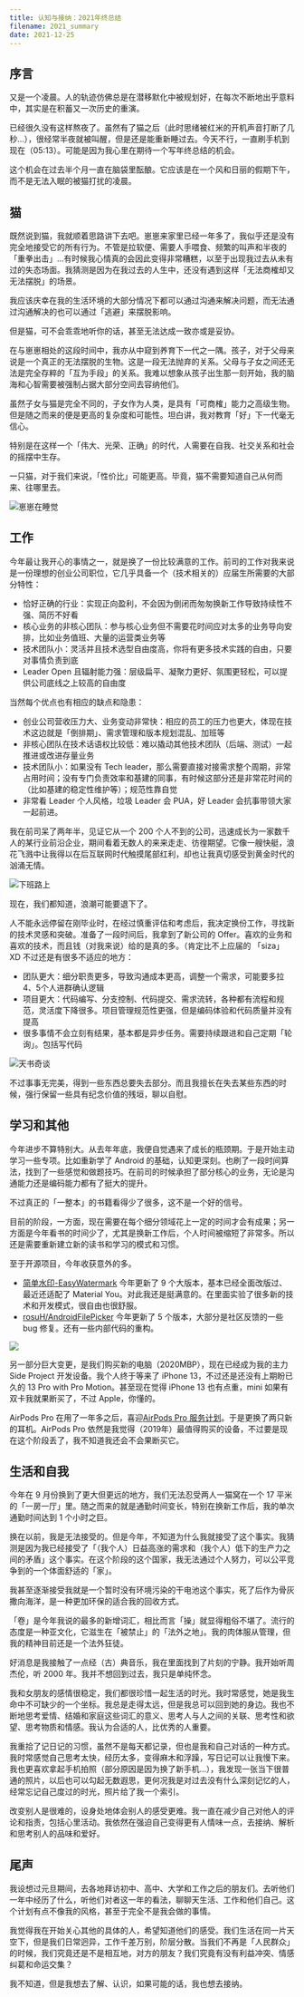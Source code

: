 ```yaml
---
title: 认知与接纳：2021年终总结
filename: 2021_summary
date: 2021-12-25
---
```

## 序言

又是一个凌晨。人的轨迹仿佛总是在潜移默化中被规划好，在每次不断地出乎意料中，其实是在积蓄又一次历史的重演。

已经很久没有这样熬夜了。虽然有了猫之后（此时思绪被红米的开机声音打断了几秒...），很经常半夜就被叫醒，但是还是能重新睡过去。今天不行，一直刷手机到现在（05:13）。可能是因为我心里在期待一个写年终总结的机会。

这个机会在过去半个月一直在脑袋里酝酿。它应该是在一个风和日丽的假期下午，而不是无法入眠的被猫打扰的凌晨。

## 猫

既然说到猫，我就顺着思路讲下去吧。崽崽来家里已经一年多了，我似乎还是没有完全地接受它的所有行为。不管是拉软便、需要人手喂食、频繁的叫声和半夜的「重拳出击」...有时候我心情真的会因此变得非常糟糕，以至于出现我过去从未有过的失态场面。我猜测是因为在我过去的人生中，还没有遇到这样「无法商榷却又无法摆脱」的场景。

我应该庆幸在我的生活环境的大部分情况下都可以通过沟通来解决问题，而无法通过沟通解决的也可以通过「逃避」来摆脱影响。

但是猫，可不会乖乖地听你的话，甚至无法达成一致亦或是妥协。

在与崽崽相处的这段时间中，我亦从中窥到养育下一代之一隅。孩子，对于父母来说是一个真正的无法摆脱的生物。这是一段无法抛弃的关系。父母与子女之间还无法是完全存粹的「互为手段」的关系。我难以想象从孩子出生那一刻开始，我的脑海和心智需要被强制占据大部分空间去容纳他们。

虽然子女与猫是完全不同的，子女作为人类，是具有「可商榷」能力之高级生物。但是随之而来的便是更高的复杂度和可能性。坦白讲，我对教育「好」下一代毫无信心。


特别是在这样一个「伟大、光荣、正确」的时代，人需要在自我、社交关系和社会的摇摆中生存。

一只猫，对于我们来说，「性价比」可能更高。毕竟，猫不需要知道自己从何而来、往哪里去。

![](2021_cat.jpg "崽崽在睡觉")



## 工作

今年最让我开心的事情之一，就是换了一份比较满意的工作。前司的工作对我来说是一份理想的创业公司职位，它几乎具备一个（技术相关的）应届生所需要的大部分特性：

* 恰好正确的行业：实现正向盈利，不会因为倒闭而匆匆换新工作导致持续性不强、简历不好看
* 核心业务的非核心团队：参与核心业务但不需要花时间应对太多的业务导向安排，比如业务值班、大量的运营类业务等
* 技术团队小：灵活并且技术选型自由度高，你将有更多技术实践的自由，只要对事情负责到底
* Leader Open 且辐射能力强：层级扁平、凝聚力更好、氛围更轻松，可以提供公司底线之上较高的自由度

当然每个优点也有相应的缺点和隐患：

* 创业公司营收压力大、业务变动非常快：相应的员工的压力也更大，体现在技术这边就是「倒排期」、需求管理和版本规划混乱、加班等
* 非核心团队在技术话语权比较低：难以撬动其他技术团队（后端、测试）一起推进或改进存量业务
* 技术团队小：如果没有 Tech leader，那么需要直接对接需求整个周期，非常占用时间；没有专门负责效率和基建的同事，有时候这部分还是非常花时间的（比如基建的稳定性维护等）；规范性靠自觉
* 非常看 Leader 个人风格，垃圾 Leader 会 PUA，好 Leader 会抗事带领大家一起前进。

我在前司呆了两年半，见证它从一个 200 个人不到的公司，迅速成长为一家数千人的某行业前沿企业，期间看着无数人的来来走走、彷徨期望。它像一艘快艇，浪花飞溅中让我得以在后互联网时代触摸尾部红利，却也让我真切感受到黄金时代的汹涌无情。

![](2021_ex_company.jpeg "下班路上")

现在，我们都知道，浪潮可能要退下了。

人不能永远停留在刚毕业时，在经过慎重评估和考虑后，我决定换份工作，寻找新的技术灵感和突破。准备了一段时间后，我拿到了新公司的 Offer。喜欢的业务和喜欢的技术，而且钱（对我来说）给的是真的多。（肯定比不上应届的 「siza」 XD
不过还是有很多不适应的地方：

* 团队更大：细分职责更多，导致沟通成本更高，调整一个需求，可能要多拉4、5个人进群确认逻辑
* 项目更大：代码编写、分支控制、代码提交、需求流转，各种都有流程和规范，灵活度下降很多。项目管理规范性更强，但是编码体验和代码质量并没有提高
* 很多事情不会立刻有结果，基本都是异步任务。需要持续跟进和自己定期「轮询」。包括写代码

![](2021_legend_of_sealed_book.jpeg "天书奇谈")

不过事事无完美，得到一些东西总要失去部分。而且我擅长在失去某些东西的时候，强行保留一些具有纪念价值的残垣，聊以自慰。

## 学习和其他

今年进步不算特别大。从去年年底，我便自觉遇来了成长的瓶颈期。于是开始主动学习一些专项。比如重新学了 Android 的基础，认知更深刻。也刷了一段时间算法，找到了一些感觉和做题技巧。在前司的时候承担了部分核心的业务，无论是沟通能力还是编码能力都有了挺大的提升。

不过真正的「一整本」的书籍看得少了很多，这不是一个好的信号。

目前的阶段，一方面，现在需要在每个细分领域花上一定的时间才会有成果；另一方面是今年看书的时间少了，尤其是换新工作后，个人时间被缩短了非常多。所以还是需要重新建立新的读书和学习的模式和习惯。

至于开源项目，今年收获意外的多。

* [简单水印-EasyWatermark](https://github.com/rosuH/EasyWatermark) 今年更新了 9 个大版本，基本已经全面改版过、最近还适配了 Material You。对此我还是挺满意的。在里面实验了很多新的技术和开发模式，很自由也很舒服。
* [rosuH/AndroidFilePicker](https://github.com/rosuH/AndroidFilePicker) 今年更新了 5 个版本，大部分是社区反馈的一些 bug 修复。还有一些内部代码的重构。

![](star-history.com_.png)

另一部分巨大变更，是我们购买新的电脑（2020MBP），现在已经成为我的主力 Side Project 开发设备。我个人终于等来了 iPhone 13，不过还是还没有上期盼已久的 13 Pro with Pro Motion。甚至现在觉得 iPhone 13 也有点重，mini 如果有双卡我就果断买了，不过 Apple，你懂的。

AirPods Pro 在用了一年多之后，喜迎[AirPods Pro 服务计划](https://support.apple.com/zh-cn/airpods-pro-service-program-sound-issues)。于是更换了两只新的耳机。AirPods Pro 依然是我觉得（2019年）最值得购买的设备，不过要是现在这个阶段丢了，我不知道我还会不会果断买它。

## 生活和自我

今年在 9 月份换到了更大但更远的地方，我们无法忍受两人一猫窝在一个 17 平米的「一房一厅」里。随之而来的就是通勤时间变长，特别在换新工作后，我的单次通勤时间达到 1 个小时之巨。

换在以前，我是无法接受的。但是今年，不知道为什么我就接受了这个事实。我猜测是因为我已经接受了「（我个人）日益高涨的需求和（我个人）低下的生产力之间的矛盾」这个事实。在这个阶段的这个国家，我无法通过个人努力，可以公平竞争到的一个体面舒适的「家」。


我甚至逐渐接受我就是一个暂时没有环境污染的干电池这个事实，死了后作为骨灰撒向海洋，是一种更加环保的适合我的回收方式。

「卷」是今年我说的最多的新增词汇，相比而言「操」就显得粗俗不堪了。流行的态度是一种亚文化，它滋生在「被禁止」的「法外之地」。我的肉体服从管理，但我的精神目前还是一个法外狂徒。

好消息是我接触了一点经（古）典音乐，我在里面找到了片刻的宁静。我开始听周杰伦，听 2000 年。我并不想回到过去，我只是单纯怀念。

我和女朋友的感情很稳定，我们都很珍惜一起生活的时光。我时常感觉，她是我生命中不可缺少的一个坐标。我总是走得太远，但是我总可以回到她的身边。我也不断地思考爱情、结婚和家庭这些词汇的意义、思考人与人之间的关联、思考性和欲望、思考物质和情感。我认为合适的人，比优秀的人重要。

我重拾了记日记的习惯，虽然不是每天都记录，但也是我和自己对话的一种方式。我时常感觉自己思考太快，经历太多，变得麻木和浮躁，写日记可以让我慢下来。我也更喜欢拿起手机拍照（部分原因是因为换了新手机...），我发现一张当下很普通的照片，以后也可以勾起无数遐思，更何况我是对过去没有什么深刻记忆的人，经常忘记自己度过的时光，照片给了我一个索引。

改变别人是很难的，设身处地体会别人的感受更难。我一直在减少自己对他人的评论和指责，包括心里活动。我依然在强迫自己变得更有人情味一点，去接纳、解析和思考别人的品味和爱好。

## 尾声

我设想过元旦期间，去各地拜访初中、高中、大学和工作之后的朋友们。去听他们一年中经历了什么，听他们对者这一年的看法，聊聊天生活、工作和他们自己。这个计划有点不像我的风格，甚至于完全不是我会做的事情。

我觉得我在开始关心其他的具体的人，希望知道他们的感受。我们生活在同一片天空下，但是我们日常迥异，工作千差万别，阶层分散。当我们不再是「人民群众」的时候，我们究竟还是不是相互地，对方的朋友？我们究竟有没有利益冲突、情感纠葛和命运交集？

我不知道，但是我想去了解、认识，如果可能的话，我也想去接纳。